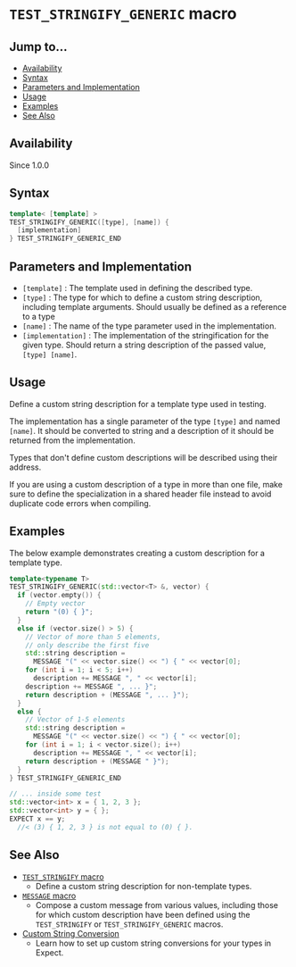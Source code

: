 # `TEST_STRINGIFY_GENERIC` macro

## Jump to...
- [Availability](#Availability)
- [Syntax](#Syntax)
- [Parameters and Implementation](#Parameters-and-Implementation)
- [Usage](#Usage)
- [Examples](#Examples)
- [See Also](#See-Also)

## Availability
Since 1.0.0

## Syntax
``` C++
template< [template] >
TEST_STRINGIFY_GENERIC([type], [name]) {
  [implementation]
} TEST_STRINGIFY_GENERIC_END
```

## Parameters and Implementation
- `[template]` : The template used in defining the described type.
- `[type]` : The type for which to define a custom string description, including
  template arguments.
  Should usually be defined as a reference to a type
- `[name]` : The name of the type parameter used in the implementation.
- `[implementation]` : The implementation of the stringification for the given
  type.
  Should return a string description of the passed value, `[type] [name]`.

## Usage

Define a custom string description for a template type used in testing.

The implementation has a single parameter of the type `[type]` and named
`[name]`.
It should be converted to string and a description of it should be returned from
the implementation.

Types that don't define custom descriptions will be described using their
address.

If you are using a custom description of a type in more than one file, make
sure to define the specialization in a shared header file instead to avoid
duplicate code errors when compiling.

## Examples

The below example demonstrates creating a custom description for a template
type.
``` C++
template<typename T>
TEST_STRINGIFY_GENERIC(std::vector<T> &, vector) {
  if (vector.empty()) {
    // Empty vector
    return "(0) { }";
  }
  else if (vector.size() > 5) {
    // Vector of more than 5 elements,
    // only describe the first five
    std::string description =
      MESSAGE "(" << vector.size() << ") { " << vector[0];
    for (int i = 1; i < 5; i++)
      description += MESSAGE ", " << vector[i];
    description += MESSAGE ", ... }";
    return description + (MESSAGE ", ... }");
  }
  else {
    // Vector of 1-5 elements
    std::string description =
      MESSAGE "(" << vector.size() << ") { " << vector[0];
    for (int i = 1; i < vector.size(); i++)
      description += MESSAGE ", " << vector[i];
    return description + (MESSAGE " }");
  }
} TEST_STRINGIFY_GENERIC_END

// ... inside some test
std::vector<int> x = { 1, 2, 3 };
std::vector<int> y = { };
EXPECT x == y;
  //< (3) { 1, 2, 3 } is not equal to (0) { }.
```

## See Also

- [`TEST_STRINGIFY` macro](TEST_STRINGIFY.md)
  - Define a custom string description for non-template types.
- [`MESSAGE` macro](MESSAGE.md)
  - Compose a custom message from various values, including those for which
    custom description have been defined using the `TEST_STRINGIFY` or
    `TEST_STRINGIFY_GENERIC` macros.
- [Custom String Conversion](../../Tutorials/Custom-String-Conversion.md)
  - Learn how to set up custom string conversions for your types in Expect.

